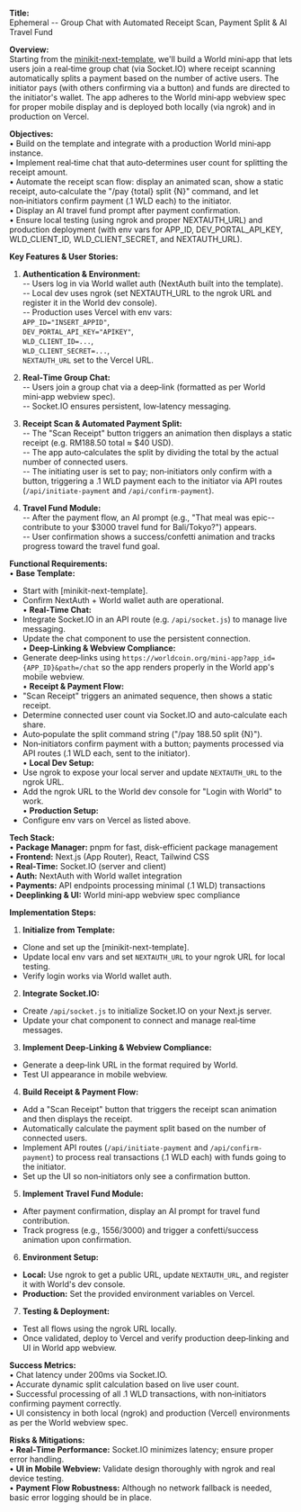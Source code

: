 **Title:**  
Ephemeral -- Group Chat with Automated Receipt Scan, Payment Split & AI Travel Fund

**Overview:**  
Starting from the [minikit-next-template](https://github.com/worldcoin/minikit-next-template), we'll build a World mini‑app that lets users join a real‑time group chat (via Socket.IO) where receipt scanning automatically splits a payment based on the number of active users. The initiator pays (with others confirming via a button) and funds are directed to the initiator's wallet. The app adheres to the World mini‑app webview spec for proper mobile display and is deployed both locally (via ngrok) and in production on Vercel.

**Objectives:**  
• Build on the template and integrate with a production World mini‑app instance.  
• Implement real‑time chat that auto‑determines user count for splitting the receipt amount.  
• Automate the receipt scan flow: display an animated scan, show a static receipt, auto‑calculate the "/pay {total} split {N}" command, and let non‑initiators confirm payment (.1 WLD each) to the initiator.  
• Display an AI travel fund prompt after payment confirmation.  
• Ensure local testing (using ngrok and proper NEXTAUTH_URL) and production deployment (with env vars for APP_ID, DEV_PORTAL_API_KEY, WLD_CLIENT_ID, WLD_CLIENT_SECRET, and NEXTAUTH_URL).

**Key Features & User Stories:**

1. **Authentication & Environment:**  
-- Users log in via World wallet auth (NextAuth built into the template).  
-- Local dev uses ngrok (set NEXTAUTH_URL to the ngrok URL and register it in the World dev console).  
-- Production uses Vercel with env vars:  
`APP_ID="INSERT_APPID"`,  
`DEV_PORTAL_API_KEY="APIKEY"`,  
`WLD_CLIENT_ID=...`,  
`WLD_CLIENT_SECRET=...`,  
`NEXTAUTH_URL` set to the Vercel URL.

2. **Real‑Time Group Chat:**  
-- Users join a group chat via a deep‑link (formatted as per World mini‑app webview spec).  
-- Socket.IO ensures persistent, low‑latency messaging.

3. **Receipt Scan & Automated Payment Split:**  
-- The "Scan Receipt" button triggers an animation then displays a static receipt (e.g. RM188.50 total ≈ $40 USD).  
-- The app auto‑calculates the split by dividing the total by the actual number of connected users.  
-- The initiating user is set to pay; non‑initiators only confirm with a button, triggering a .1 WLD payment each to the initiator via API routes (`/api/initiate-payment` and `/api/confirm-payment`).

4. **Travel Fund Module:**  
-- After the payment flow, an AI prompt (e.g., "That meal was epic--contribute to your $3000 travel fund for Bali/Tokyo?") appears.  
-- User confirmation shows a success/confetti animation and tracks progress toward the travel fund goal.

**Functional Requirements:**  
• **Base Template:**  
- Start with [minikit-next-template].  
- Confirm NextAuth + World wallet auth are operational.  
• **Real‑Time Chat:**  
- Integrate Socket.IO in an API route (e.g. `/api/socket.js`) to manage live messaging.  
- Update the chat component to use the persistent connection.  
• **Deep‑Linking & Webview Compliance:**  
- Generate deep‑links using `https://worldcoin.org/mini-app?app_id={APP_ID}&path=/chat` so the app renders properly in the World app's mobile webview.  
• **Receipt & Payment Flow:**  
- "Scan Receipt" triggers an animated sequence, then shows a static receipt.  
- Determine connected user count via Socket.IO and auto‑calculate each share.  
- Auto‑populate the split command string ("/pay 188.50 split {N}").  
- Non‑initiators confirm payment with a button; payments processed via API routes (.1 WLD each, sent to the initiator).  
• **Local Dev Setup:**  
- Use ngrok to expose your local server and update `NEXTAUTH_URL` to the ngrok URL.  
- Add the ngrok URL to the World dev console for "Login with World" to work.  
• **Production Setup:**  
- Configure env vars on Vercel as listed above.

**Tech Stack:**  
• **Package Manager:** pnpm for fast, disk-efficient package management  
• **Frontend:** Next.js (App Router), React, Tailwind CSS  
• **Real‑Time:** Socket.IO (server and client)  
• **Auth:** NextAuth with World wallet integration  
• **Payments:** API endpoints processing minimal (.1 WLD) transactions  
• **Deeplinking & UI:** World mini‑app webview spec compliance

**Implementation Steps:**

1. **Initialize from Template:**  
- Clone and set up the [minikit-next-template].  
- Update local env vars and set `NEXTAUTH_URL` to your ngrok URL for local testing.  
- Verify login works via World wallet auth.
2. **Integrate Socket.IO:**  
- Create `/api/socket.js` to initialize Socket.IO on your Next.js server.  
- Update your chat component to connect and manage real‑time messages.
3. **Implement Deep‑Linking & Webview Compliance:**  
- Generate a deep‑link URL in the format required by World.  
- Test UI appearance in mobile webview.
4. **Build Receipt & Payment Flow:**  
- Add a "Scan Receipt" button that triggers the receipt scan animation and then displays the receipt.  
- Automatically calculate the payment split based on the number of connected users.  
- Implement API routes (`/api/initiate-payment` and `/api/confirm-payment`) to process real transactions (.1 WLD each) with funds going to the initiator.  
- Set up the UI so non‑initiators only see a confirmation button.
5. **Implement Travel Fund Module:**  
- After payment confirmation, display an AI prompt for travel fund contribution.  
- Track progress (e.g., $1556/$3000) and trigger a confetti/success animation upon confirmation.
6. **Environment Setup:**  
- **Local:** Use ngrok to get a public URL, update `NEXTAUTH_URL`, and register it with World's dev console.  
- **Production:** Set the provided environment variables on Vercel.
7. **Testing & Deployment:**  
- Test all flows using the ngrok URL locally.  
- Once validated, deploy to Vercel and verify production deep‑linking and UI in World app webview.

**Success Metrics:**  
• Chat latency under 200ms via Socket.IO.  
• Accurate dynamic split calculation based on live user count.  
• Successful processing of all .1 WLD transactions, with non‑initiators confirming payment correctly.  
• UI consistency in both local (ngrok) and production (Vercel) environments as per the World webview spec.

**Risks & Mitigations:**  
• **Real‑Time Performance:** Socket.IO minimizes latency; ensure proper error handling.  
• **UI in Mobile Webview:** Validate design thoroughly with ngrok and real device testing.  
• **Payment Flow Robustness:** Although no network fallback is needed, basic error logging should be in place.